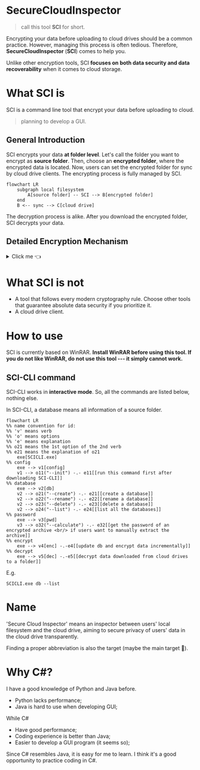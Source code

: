 # SecureCloudInspector

> call this tool **SCI** for short.

Encrypting your data before uploading to cloud drives should be a common practice. However, managing this process is
often tedious. Therefore, **SecureCloudInspector** (**SCI**) comes to help you.

Unlike other encryption tools, SCI **focuses on both data security and data recoverability** when it comes to cloud
storage.

# What SCI is

SCI is a command line tool that encrypt your data before uploading to cloud.

> planning to develop a GUI.

## General Introduction

SCI encrypts your data **at folder level**. Let's call the folder you want to encrypt as **source folder**. Then, choose
an **encrypted folder**, where the encrypted data is located. Now, users can set the encrypted folder for sync by cloud
drive clients. The encrypting process is fully managed by SCI.

```mermaid
flowchart LR
    subgraph local filesystem
        A[source folder] -- SCI --> B[encrypted folder]
    end
    B <-- sync --> C[cloud drive]
```

The decryption process is alike. After you download the encrypted folder, SCI decrypts your data.

## Detailed Encryption Mechanism

<details>
<summary>Click me 👈</summary>

First, let's talk about existing encryption tools/practices first.

1. Veracrypt: strong (even absolute) data security, encrypting a filesystem into a single file. In terms of cloud
   storage, a large file needed to be uploaded every time we modify something in the encrypted filesystem, which is bad.
2. Cryptomator: strong data security, encryption is on file level (of a folder we want to encrypt), which is good for
   cloud storage scenario. But, the key file is stored in the encrypted folder. Nobody can guarantee that cloud drive
   provider keep the key file safe --- it can be broken. In such case, the whole encrypted data is broken.
3. Using archives: pack the data we want to encrypt into an archive with a password, and then upload it to cloud drive.
   It is a common practice, but involves manual work. Only this archive is broken if error in cloud drive happens, while
   other archives remain correct.

Second, let's talk about the data we want to encrypt:

- How often do we use them? Just for archiving or using it regularly?
- How secure should they be?
    - absolute secure against security agencies --- you are doing something evil. Do you really think a program is
      enough to "protect" you?
    - secure against cloud drive providers --- Justice is on our side. Those cloud drive providers will definitely use
      our data for advertisements and training AI without our grant.
    - secure against other users of the computer --- a common usecase.
    - Whatever --- nothing hurts if leaked. Why are you reading this document now?

---

Now, let's talk about SCI.

SCI's encryption is on file level, using an archive to encrypt each file. The folder structure is the same, while names
of folders and files are Hexadecimal string (results from hash functions, e.g. sha256, sha1). An example:

Source folder:

```
.
└── film
    ├── documentary
    │   ├── film1.avi
    │   └── film2.avi
    └── action
        └── film3.avi
```

Encrypted folder:

```
.
└── d0607f7a
    ├── 3708de48
    │   ├── 79bb81ea.rar
    │   └── 7c62a2d7.rar
    └── bd938c68
        └── a2bea7e8.rar
```

> You may notice (really?🤨) the encrypted names are the first 4 bytes of the sha256 result of the filename. Don't worry.
> This is just an example. The real encrypted names are different.

In terms of data security, t**he purpose of SCI is to be secure against cloud drive providers (nobody else)**. There is
a password for each source folder, inputted by the user, say `pwd`. The real password for every archive is a
function `pwd_func(md5(pwd), sha1(pwd), sha256(pwd), filename)` (filename is also hashed first). So, `pwd` can be short
and easy to remember, while the archive's password is hard to brute-force attack.

In terms of data recoverability, SCI takes advantage of rar files' recovery record. Therefore, every archive itself is
recoverable. In addition, users can manually extract the archives even if SCI no longer exists.

Lastly, the metadata of a source folder(`pwd`,folder structure, name of each file etc.) is stored **in plaintext**. This
follows the purpose of SCI as long as the cloud drive providers do not get these data.

</details>

# What SCI is not

- A tool that follows every modern cryptography rule. Choose other tools that guarantee absolute data security if you
  prioritize it.
- A cloud drive client.


# How to use

SCI is currently based on WinRAR. **Install WinRAR before using this tool. If you do not like WinRAR, do not use this
tool --- it simply cannot work.**

## SCI-CLI command

SCI-CLI works in **interactive mode**. So, all the commands are listed below, nothing else.

In SCI-CLI, a database means all information of a source folder.

```mermaid
flowchart LR
%% name convention for id:
%% 'v' means verb
%% 'o' means options
%% 'e' means explanation
%% o21 means the 1st option of the 2nd verb
%% e21 means the explanation of o21
    exe[SCICLI.exe]
%% config
    exe --> v1[config]
    v1 --> o11("--init") -.- e11[[run this command first after downloading SCI-CLI]]
%% database 
    exe --> v2[db]
    v2 --> o21("--create") -.- e21[[create a database]]
    v2 --> o22("--rename") -.- e22[[rename a database]]
    v2 --> o23("--delete") -.- e23[[delete a database]]
    v2 --> o24("--list") -.- e24[[list all the databases]]
%% password
    exe --> v3[pwd]
    v3 --> o32("--calculate") -.- e32[[get the password of an encrypted archive <br/> if users want to manually extract the archive]]
%% encrypt
    exe --> v4[enc] -.-e4[[update db and encrypt data incrementally]]
%% decrypt
    exe --> v5[dec] -.-e5[[decrypt data downloaded from cloud drives to a folder]]
```

E.g.
```shell
SCICLI.exe db --list
```

# Name

'Secure Cloud Inspector' means an inspector between users' local filesystem and the cloud drive, aiming to secure
privacy of users' data in the cloud drive transparently.

Finding a proper abbreviation is also the target (maybe the main target 🤣).

# Why C#?

I have a good knowledge of Python and Java before.

- Python lacks performance;
- Java is hard to use when developing GUI;

While C#

- Have good performance;
- Coding experience is better than Java;
- Easier to develop a GUI program (it seems so);

Since C# resembles Java, it is easy for me to learn. I think it's a good opportunity to practice coding in C#.

